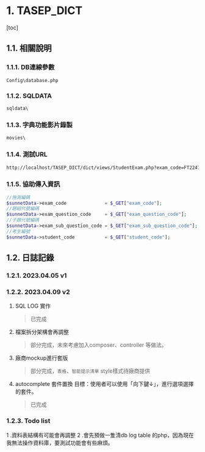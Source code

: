 # 1. TASEP_DICT

[toc]

## 1.1. 相關說明

### 1.1.1. DB連線參數
```
Config\database.php
```
### 1.1.2. SQLDATA

```
sqldata\
```

### 1.1.3. 字典功能影片錄製

```
movies\
```

### 1.1.4. 測試URL

```html
http://localhost/TASEP_DICT/dict/views/StudentExam.php?exam_code=FT2247&exam_question_code=R22018&exam_sub_question_code=R22018-1&student_code=s111123450017
```



### 1.1.5. 協助傳入資訊

```PHP
//施測編碼   
$sunnetData->exam_code              = $_GET["exam_code"];
//題組代號編碼   
$sunnetData->exam_question_code     = $_GET["exam_question_code"];
//子題代號編碼
$sunnetData->exam_sub_question_code = $_GET["exam_sub_question_code"];
//考生編號
$sunnetData->student_code           = $_GET["student_code"];
```



## 1.2. 日誌記錄

### 1.2.1. 2023.04.05 v1

### 1.2.2. 2023.04.09 v2

1. SQL LOG 實作
   
   > 已完成
   
2. 檔案拆分架構會再調整
   
   >部分完成，未來考慮加入composer、controller 等做法。
   
3. 廠商mockup進行套版
   
   >部分完成，`表格`、`智能提示清單` style樣式待廠商提供
   
4. autocomplete 套件置換
    目標：使用者可以使用「向下鍵↓」，進行選項選擇的套件。
    
    >已完成


### 1.2.3. Todo list

1 .資料表結構有可能會再調整
2 .會先預做一隻清db log table 的php，因為現在我無法操作資料庫，要測試功能會有些麻煩。
